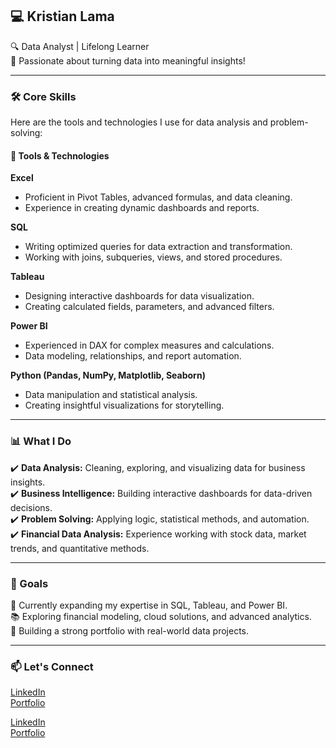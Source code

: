 ## 💻 Kristian Lama  
🔍 Data Analyst | Lifelong Learner  
🌟 Passionate about turning data into meaningful insights!  

---

### 🛠️ Core Skills
Here are the tools and technologies I use for data analysis and problem-solving:

#### 🧰 Tools & Technologies  
**Excel**  
- Proficient in Pivot Tables, advanced formulas, and data cleaning.  
- Experience in creating dynamic dashboards and reports.  

**SQL**  
- Writing optimized queries for data extraction and transformation.  
- Working with joins, subqueries, views, and stored procedures.  

**Tableau**  
- Designing interactive dashboards for data visualization.  
- Creating calculated fields, parameters, and advanced filters.  

**Power BI**  
- Experienced in DAX for complex measures and calculations.  
- Data modeling, relationships, and report automation.  

**Python (Pandas, NumPy, Matplotlib, Seaborn)**  
- Data manipulation and statistical analysis.  
- Creating insightful visualizations for storytelling.  

---

### 📊 What I Do
✔️ **Data Analysis:** Cleaning, exploring, and visualizing data for business insights.  
✔️ **Business Intelligence:** Building interactive dashboards for data-driven decisions.  
✔️ **Problem Solving:** Applying logic, statistical methods, and automation.  
✔️ **Financial Data Analysis:** Experience working with stock data, market trends, and quantitative methods.  

---

### 🌟 Goals
🚀 Currently expanding my expertise in SQL, Tableau, and Power BI.  
📚 Exploring financial modeling, cloud solutions, and advanced analytics.  
💼 Building a strong portfolio with real-world data projects.  

---

### 📫 Let's Connect
<a href="https://www.linkedin.com/in/kristian-lama-251aa3317/" target="_blank" rel="noopener noreferrer">LinkedIn</a>  
<a href="kl326.github.io/KristianLama.github.io/" target="_blank" rel="noopener noreferrer">Portfolio</a>

[LinkedIn](https://www.linkedin.com/in/kristian-lama-251aa3317/)  
[Portfolio](kl326.github.io/KristianLama.github.io/)  

